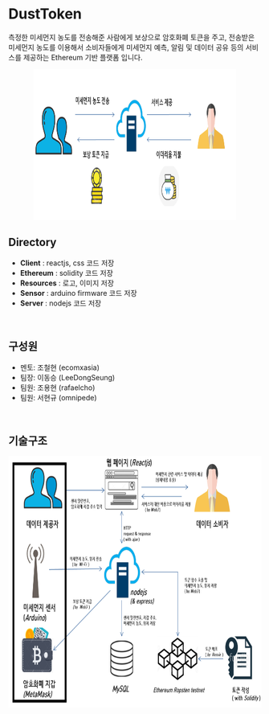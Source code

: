 # DustToken
  측정한 미세먼지 농도를 전송해준 사람에게 보상으로 암호화폐 토큰을 주고,
전송받은 미세먼지 농도를 이용해서 소비자들에게 미세먼지 예측, 알림 및 데이터 공유 등의 서비스를 제공하는 
Ethereum 기반 플랫폼 입니다.
<p align="center">
  <img width="80%" height="300" src="./Resources/total-scenario.png">
</p>  

## Directory
- **Client**    : reactjs, css 코드 저장
- **Ethereum**  : solidity 코드 저장
- **Resources** : 로고, 이미지 저장
- **Sensor**    : arduino firmware 코드 저장
- **Server**    : nodejs 코드 저장
<br>  

## 구성원
- 멘토: 조철현 (ecomxasia)
- 팀장: 이동승 (LeeDongSeung)
- 팀원: 조용현 (rafaelcho)
- 팀원: 서현규 (omnipede)
<br>  

## 기술구조
<p align="center">
  <img width="100%" height="500" src="./Resources/tech-sceanario-1.png">
</p>
